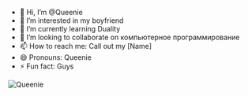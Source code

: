 - 👋 Hi, I’m @Queenie
- 👀 I’m interested in my boyfriend
- 🌱 I’m currently learning Duality
- 💞️ I’m looking to collaborate on компьютерное программирование
- 📫 How to reach me: Call out my [Name]
- 😄 Pronouns: Queenie
- ⚡ Fun fact: Guys

<img src="" alt="Queenie"></img>

<!---
HackerJonaleen/Queenie is a ✨ special ✨ repository because its `README.md` (this file) appears on your GitHub profile.
You can click the Preview link to take a look at your changes.
--->
